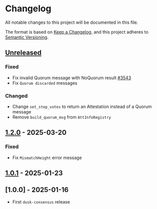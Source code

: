 # Changelog

All notable changes to this project will be documented in this file.

The format is based on [Keep a Changelog](https://keepachangelog.com/en/1.0.0/),
and this project adheres to [Semantic Versioning](https://semver.org/spec/v2.0.0.html).

## [Unreleased]

### Fixed

- Fix invalid Quorum message with NoQuorum result [#3543]
- Fix `Quorum discarded` messages

### Changed

- Change `set_step_votes` to return an Attestation instead of a Quorum message
- Remove `build_quorum_msg` from `AttInfoRegistry`

## [1.2.0] - 2025-03-20

### Fixed

- Fix `MismatchHeight` error message

## [1.0.1] - 2025-01-23

## [1.0.0] - 2025-01-16

- First `dusk-consensus` release

<!-- Issues -->
[#3543]: https://github.com/dusk-network/rusk/issues/3543

[Unreleased]: https://github.com/dusk-network/rusk/compare/dusk-consensus-1.2.0...HEAD
[1.2.0]: https://github.com/dusk-network/rusk/compare/dusk-consensus-1.0.1...dusk-consensus-1.2.0
[1.0.1]: https://github.com/dusk-network/rusk/compare/consensus-1.0.0...dusk-consensus-1.0.1
[0.1.0]: https://github.com/dusk-network/rusk/tree/consensus-1.0.0

